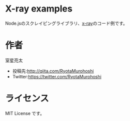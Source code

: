 # X-ray examples

Node.jsのスクレイピングライブラリ、[x-ray](https://github.com/lapwinglabs/x-ray)のコード例です。

# 作者

室星亮太

* 投稿先:http://qiita.com/RyotaMurohoshi
* Twitter:https://twitter.com/RyotaMurohoshi

# ライセンス
MIT License です。